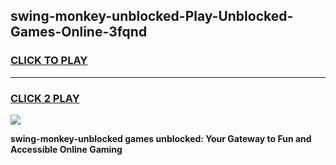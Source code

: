 
## swing-monkey-unblocked-Play-Unblocked-Games-Online-3fqnd
<h3>
<a href="https://premium76.site?title=swing-monkey-unblocked&ref=25A">CLICK TO PLAY</a></h3>
<hr>

<h3>
<a href="https://premium76.site?title=swing-monkey-unblocked&ref=25A">CLICK 2 PLAY</a>
  
</h3>

<a href="https://premium76.site?title=swing-monkey-unblocked&ref=25A"><img src="https://clearcache.store/games.png"></a>


**swing-monkey-unblocked games unblocked: Your Gateway to Fun and Accessible Online Gaming**

